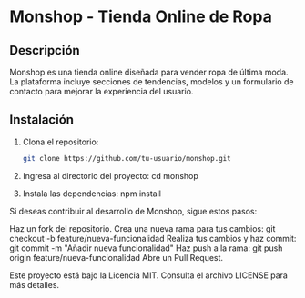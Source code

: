 # Monshop - Tienda Online de Ropa

## Descripción
Monshop es una tienda online diseñada para vender ropa de última moda. La plataforma incluye secciones de tendencias, modelos y un formulario de contacto para mejorar la experiencia del usuario.

## Instalación
1. Clona el repositorio:
   ```bash
   git clone https://github.com/tu-usuario/monshop.git
   
2. Ingresa al directorio del proyecto:
   cd monshop

3. Instala las dependencias:
    npm install

Si deseas contribuir al desarrollo de Monshop, sigue estos pasos:

Haz un fork del repositorio.
Crea una nueva rama para tus cambios: git checkout -b feature/nueva-funcionalidad
Realiza tus cambios y haz commit: git commit -m "Añadir nueva funcionalidad"
Haz push a la rama: git push origin feature/nueva-funcionalidad
Abre un Pull Request.

Este proyecto está bajo la Licencia MIT. Consulta el archivo LICENSE para más detalles.